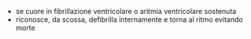 - se cuore in fibrillazione ventricolare o aritmia ventricolare sostenuta
- riconosce, da scossa, defibrilla internamente e torna al ritmo evitando morte